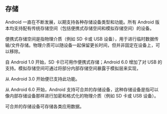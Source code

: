 ## 存储

Android 一直在不断发展，以期支持各种存储设备类型和功能。所有 Android 版本均支持配有传统存储空间（包括便携式存储空间和模拟存储空间）的设备。

便携式存储空间是指物理介质（例如 SD 卡或 USB 设备），用于进行临时数据传输/文件存储。物理介质可以随设备一起保留更长时间，但并非固定在设备上，可以移除。

自 Android 1.0 开始，SD 卡已可用作便携式存储；Android 6.0 增加了对 USB 的支持。模拟存储空间可通过将部分内部存储空间暴露于模拟层来实现，

从 Android 3.0 开始便已支持此功能。

从 Android 6.0 开始，Android 支持可合并的存储设备，这种存储设备是指可以像内部存储设备那样进行加密和格式化的物理介质（例如 SD 卡或 USB 设备）。

可合并的存储设备可存储各类应用数据。